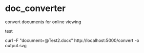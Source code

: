 # doc_converter
convert documents for online viewing


test

curl -F "document=@Test2.docx" http://localhost:5000/convert -o output.svg
